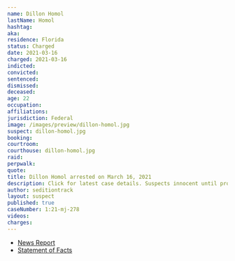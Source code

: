 ```yaml
---
name: Dillon Homol
lastName: Homol
hashtag:
aka:
residence: Florida
status: Charged
date: 2021-03-16
charged: 2021-03-16
indicted:
convicted: 
sentenced: 
dismissed: 
deceased:
age: 22
occupation:
affiliations:
jurisdiction: Federal
image: /images/preview/dillon-homol.jpg
suspect: dillon-homol.jpg
booking:
courtroom:
courthouse: dillon-homol.jpg
raid:
perpwalk:
quote:
title: Dillon Homol arrested on March 16, 2021
description: Click for latest case details. Suspects innocent until proven guilty.
author: seditiontrack
layout: suspect
published: true
caseNumber: 1:21-mj-278
videos:
charges:
---
```

- [News Report](https://www.clickorlando.com/news/local/2021/03/16/brevard-county-man-joins-hundreds-charged-in-capitol-riots/)
- [Statement of Facts](https://www.justice.gov/usao-dc/case-multi-defendant/file/1378686/download)
